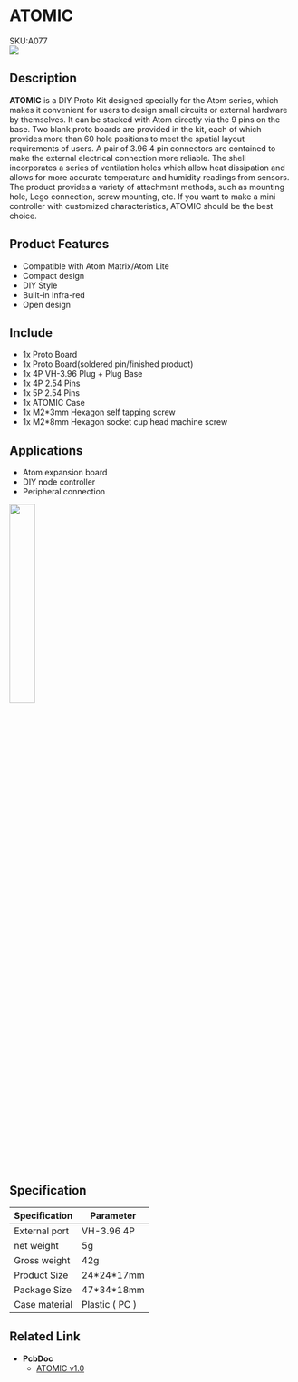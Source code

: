 # ATOMIC

<div class="badge badge-pill badge-primary product_sku_tag">SKU:A077</div>

<div class="product_pic"><img src="assets/img/product_pics/atom_base/atomic/atomic_01.webp"></div>

## Description

**ATOMIC**  is a DIY Proto Kit designed specially for the Atom series, which makes it convenient for users to design small circuits or external hardware by themselves. It can be stacked with Atom directly via the 9 pins on the base. Two blank proto boards are provided in the kit, each of which provides more than 60 hole positions to meet the spatial layout requirements of users. A pair of 3.96 4 pin connectors are contained to make the external electrical connection more reliable. The shell incorporates a series of ventilation holes which allow heat dissipation and allows for more accurate temperature and humidity readings from sensors. The product provides a variety of attachment methods, such as mounting hole, Lego connection, screw mounting, etc. If you want to make a mini controller with customized characteristics, ATOMIC should be the best choice.

## Product Features

- Compatible with Atom Matrix/Atom Lite
- Compact design
- DIY Style
- Built-in Infra-red
- Open design

## Include

-  1x Proto Board
-  1x Proto Board(soldered pin/finished product)
-  1x 4P VH-3.96 Plug + Plug Base
-  1x 4P 2.54 Pins
-  1x 5P 2.54 Pins
-  1x ATOMIC Case
-  1x M2*3mm Hexagon self tapping screw
-  1x M2*8mm Hexagon socket cup head machine screw

## Applications

- Atom expansion board
- DIY node controller
- Peripheral connection

<img src="assets/img/product_pics/atom_base/atomic/ATOMIC.gif" width = 30%>

## Specification

<table class="table-1">
    <thead>
    <tr>
        <th>Specification</th>
        <th>Parameter</th>
    </tr>
    </thead>
    <tbody>
        <tr>
            <td>External port</td>
            <td>VH-3.96 4P</td>
        </tr>
        <tr>
            <td>net weight</td>
            <td>5g</td>
        </tr>
        <tr>
            <td>Gross weight</td>
            <td>42g</td>
        </tr>
        <tr>
            <td>Product Size</td>
            <td>24*24*17mm</td>
        </tr>
        <tr>
            <td>Package Size</td>
            <td>47*34*18mm</td>
        </tr>
        <tr>
            <td>Case material</td>
            <td>Plastic ( PC )</td>
        </tr>
     </tbody>
</table>

## Related Link

-  **PcbDoc** 
    - [ATOMIC v1.0](https://github.com/m5stack/m5-structural-design-file/blob/master/PCB/Atomic_V1.0.PcbDoc)


<script>

   var purchase_link = 'https://m5stack.com/collections/all/products/atomic-proto-kit';

   anchor_search(purchase_link);
   scrollFunc();

</script>
